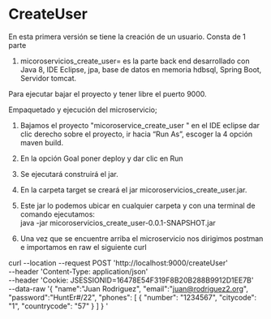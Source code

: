 # CreateUser

En esta primera versión se tiene la creación de un usuario. Consta de 1 parte 

1. micoroservicios_create_user= es la parte back end desarrollado con Java 8, IDE Eclipse, jpa, base de datos en memoria hdbsql, Spring Boot, Servidor tomcat.

Para ejecutar bajar el proyecto y tener libre el puerto 9000. 

Empaquetado y ejecución del microservicio;

 1. Bajamos el proyecto "micoroservice_create_user " en el IDE eclipse dar clic derecho sobre el proyecto, ir hacia “Run As”, escoger la 4 opción maven build.

 

2. En la opción Goal poner deploy y dar clic en Run

 

3. Se ejecutará construirá  el jar.

4. En la carpeta target se creará el jar  micoroservicios_create_user.jar.
 


5. Este jar lo podemos ubicar en cualquier carpeta y con una terminal de comando ejecutamos:  
 java -jar micoroservicios_create_user-0.0.1-SNAPSHOT.jar


 

6. Una vez que se encuentre arriba el microservicio nos dirigimos postman e importamos en raw el siguiente curl

curl --location --request POST 'http://localhost:9000/createUser' \
--header 'Content-Type: application/json' \
--header 'Cookie: JSESSIONID=16478E54F319F8B20B288B9912D1EE7B' \
--data-raw '{
    "name":"Juan Rodriguez",
    "email":"juan@rodriguez2.org",
    "password":"HuntEr#/22",
    "phones": [
        {
            "number": "1234567",
            "citycode": "1",
            "countrycode": "57"
        }
    ]
}
'

 
